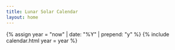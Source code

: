 ```yaml
---
title: Lunar Solar Calendar
layout: home
---
```

{% assign year = "now" | date: "%Y" | prepend: "y" %}
{% include calendar.html year = year %}